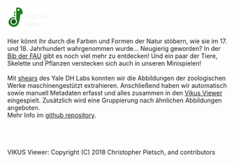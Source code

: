 <a href="../index.html"><img src="../src/img/logo.png" style="height: 4em; width: auto;" alt="Digitale Safari"></a><br>

Hier könnt ihr durch die Farben und Formen der Natur stöbern, wie sie im 17. und 18. Jahrhundert wahrgenommen wurde...
Neugierig geworden? In der <a href="https://ub.fau.de/" target="_blank">Bib der FAU</a> gibt es noch viel mehr zu entdecken! Und ein paar der Tiere, Skelette und Pflanzen verstecken sich auch in unseren Minispielen!
<br><br>
Mit <a href="https://github.com/YaleDHLab/shears" target="_blank">shears</a> des Yale DH Labs konnten wir die Abbildungen der zoologischen Werke maschinengestützt extrahieren. Anschließend haben wir automatisch sowie manuell Metadaten erfasst und alles zusammen in den <a href="https://github.com/cpietsch/vikus-viewer" target="_blank">Vikus Viewer</a> eingespielt. Zusätzlich wird eine Gruppierung nach ähnlichen Abbildungen angeboten.<br>
Mehr Info im <a href="https://github.com/LuisMossburger/Digitale_Safari" target="_blank">github repository</a>.
<br><br><br><br><br>
VIKUS Viewer: Copyright (C) 2018 Christopher Pietsch, and contributors
